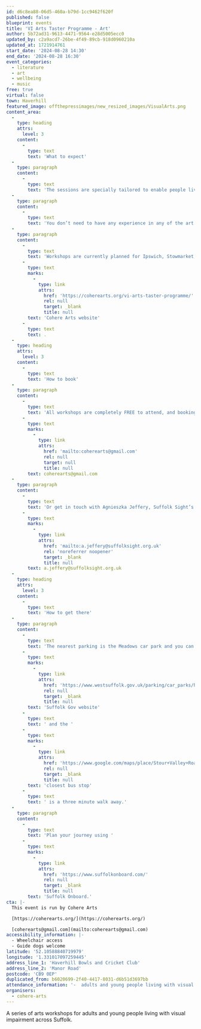 ```yaml
---
id: d6c8ea88-06d5-460a-b79d-1cc9462f620f
published: false
blueprint: events
title: 'VI Arts Taster Programme - Art'
author: 5b72ad31-9613-4471-9564-e28d5005ecc0
updated_by: c2a9acd7-26be-4f49-89cb-918d0960210a
updated_at: 1721914761
start_date: '2024-08-28 14:30'
end_date: '2024-08-28 16:30'
event_categories:
  - literature
  - art
  - wellbeing
  - music
free: true
virtual: false
town: Haverhill
featured_image: offthepressimages/new_resized_images/VisualArts.png
content_area:
  -
    type: heading
    attrs:
      level: 3
    content:
      -
        type: text
        text: 'What to expect'
  -
    type: paragraph
    content:
      -
        type: text
        text: 'The sessions are specially tailored to enable people living with sight loss and their companions to try their hand at drama, art, singing and seated yoga. All workshops are supported by trained Suffolk Sight volunteers.'
  -
    type: paragraph
    content:
      -
        type: text
        text: 'You don’t need to have any experience in any of the art forms, and all activities are optional. There will be time afterwards to enjoy social time with complimentary refreshments. Guide dogs are very welcome.'
  -
    type: paragraph
    content:
      -
        type: text
        text: 'Workshops are currently planned for Ipswich, Stowmarket, Hadleigh, Mildenhall and Bury St Edmunds, with more dates and locations to follow soon. Full details of the programme so far can be found on the '
      -
        type: text
        marks:
          -
            type: link
            attrs:
              href: 'https://coherearts.org/vi-arts-taster-programme/'
              rel: null
              target: _blank
              title: null
        text: 'Cohere Arts website'
      -
        type: text
        text: .
  -
    type: heading
    attrs:
      level: 3
    content:
      -
        type: text
        text: 'How to book'
  -
    type: paragraph
    content:
      -
        type: text
        text: 'All workshops are completely FREE to attend, and booking is not required but if you would like to find out more, please email us at '
      -
        type: text
        marks:
          -
            type: link
            attrs:
              href: 'mailto:coherearts@gmail.com'
              rel: null
              target: null
              title: null
        text: coherearts@gmail.com
  -
    type: paragraph
    content:
      -
        type: text
        text: 'Or get in touch with Agnieszka Jeffery, Suffolk Sight’s Social Club and Volunteer Co-ordinator by emailing '
      -
        type: text
        marks:
          -
            type: link
            attrs:
              href: 'mailto:a.jeffery@suffolksight.org.uk'
              rel: 'noreferrer noopener'
              target: _blank
              title: null
        text: a.jeffery@suffolksight.org.uk
  -
    type: heading
    attrs:
      level: 3
    content:
      -
        type: text
        text: 'How to get there'
  -
    type: paragraph
    content:
      -
        type: text
        text: 'The nearest parking is the Meadows car park and you can find details on the '
      -
        type: text
        marks:
          -
            type: link
            attrs:
              href: 'https://www.westsuffolk.gov.uk/parking/car_parks/haverhill-car-parks.cfm'
              rel: null
              target: _blank
              title: null
        text: 'Suffolk Gov website'
      -
        type: text
        text: ' and the '
      -
        type: text
        marks:
          -
            type: link
            attrs:
              href: 'https://www.google.com/maps/place/Stour+Valley+Road/@52.0788864,0.4443564,17z/data=!4m23!1m16!4m15!1m6!1m2!1s0x47d85eedcfeaaaab:0x6e35891df546047c!2sHaverhill+Bowls+Club,+Manor+Rd,+Haverhill+CB9+0EP!2m2!1d0.4473716!2d52.0796009!1m6!1m2!1s0x47d85eee6f415147:0x8f1a0c55c0e2249e!2sStour+Valley+Road,+Haverhill+CB9+8QN!2m2!1d0.447074!2d52.078049!3e2!3m5!1s0x47d85eee6f415147:0x8f1a0c55c0e2249e!8m2!3d52.078049!4d0.447074!16s%2Fg%2F11mr2y4r3k?entry=ttu'
              rel: null
              target: _blank
              title: null
        text: 'closest bus stop'
      -
        type: text
        text: ' is a three minute walk away.'
  -
    type: paragraph
    content:
      -
        type: text
        text: 'Plan your journey using '
      -
        type: text
        marks:
          -
            type: link
            attrs:
              href: 'https://www.suffolkonboard.com/'
              rel: null
              target: _blank
              title: null
        text: 'Suffolk Onboard.'
cta: |-
  This event is run by Cohere Arts

  [https://coherearts.org/](https://coherearts.org/)

  [coherearts@gmail.com](mailto:coherearts@gmail.com)
accessibility_information: |-
  - Wheelchair access
  - Guide dogs welcome
latitude: '52.10588840719979'
longitude: '1.331017097259445'
address_line_1: 'Haverhill Bowls and Cricket Club'
address_line_2: 'Manor Road'
postcode: 'CB9 0EP'
duplicated_from: b6020699-2f40-4417-8031-d6b51d3697bb
attendance_information: '-  adults and young people living with visual impairment'
organisers:
  - cohere-arts
---
```

A series of arts workshops for adults and young people living with visual impairment across Suffolk.